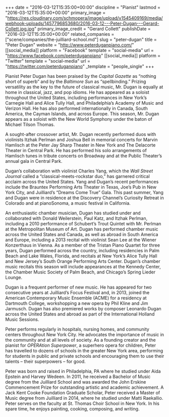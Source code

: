 +++
date = "2016-03-12T15:35:00+00:00"
discipline = "Pianist"
lastmod = "2016-03-12T15:35:00+00:00"
primary_image = "https://res.cloudinary.com/schmopera/image/upload/v1545409169/media/webhook-uploads/1457796853680/2016-03-12---Peter-Dugan---Gerard-Collett.jpg.jpg"
primary_image_credit = "Gerard Collett"
publishDate = "2016-03-12T15:35:00+00:00"
related_companies = ["scene/companies/the-juilliard-school.md"]
slug = "peter-dugan"
title = "Peter Dugan"
website = "http://www.peterduganpiano.com/"
[[social_media]]
platform = "Facebook"
template = "social-media"
url = "https://www.facebook.com/peterduganpiano"
[[social_media]]
platform = "Twitter"
template = "social-media"
url = "https://twitter.com/peterduganpiano"
_template = "people_single"
+++

Pianist Peter Dugan has been praised by the *Capital Gazette* as “nothing short of superb” and by the *Baltimore Sun* as “spellbinding.”  Prizing versatility as the key to the future of classical music, Mr. Dugan is equally at home in classical, jazz, and pop idioms. He has appeared as a soloist throughout the United States, including performances in New York’s Carnegie Hall and Alice Tully Hall, and Philadelphia’s Academy of Music and Verizon Hall. He has also performed internationally in Canada, South America, the Cayman Islands, and across Europe.  This season, Mr. Dugan appears as a soloist with the New World Symphony under the baton of Michael Tilson Thomas.

A sought-after crossover artist, Mr. Dugan recently performed duos with violinists Itzhak Perlman and Joshua Bell in memorial concerts for Marvin Hamlisch at the Peter Jay Sharp Theater in New York and The Delacorte Theater in Central Park. He has performed his solo arrangements of Hamlisch tunes in tribute concerts on Broadway and at the Public Theater’s annual gala in Central Park.
 
Dugan’s collaboration with violinist Charles Yang, which the *Wall Street Journal* called a “classical-meets-rockstar duo,” has garnered critical acclaim across the United States. Yang and Dugan’s recent performances include the Brauntex Performing Arts Theater in Texas, Joe’s Pub in New York City, and Juilliard’s “Dreams Come True” Gala.  This past summer, Yang and Dugan were in residence at the Discovery Channel’s Curiosity Retreat in Colorado and at pianoSonoma, a music festival in California.
  
An enthusiastic chamber musician, Dugan has studied under and collaborated with Donald Weilerstein, Paul Katz, and Itzhak Perlman, including a 2010 performance of Schubert’s Trout Quintet with Mr. Perlman at the Metropolitan Museum of Art.  Dugan has performed chamber music across the United States and Canada, as well as abroad in South America and Europe, including a 2013 recital with violinist Sean Lee at the Wiener Konzerthaus in Vienna.  As a member of the Tristan Piano Quartet for three years, Dugan performed across the country, including residencies in Palm Beach and Lake Wales, Florida, and recitals at New York’s Alice Tully Hall and New Jersey’s South Orange Performing Arts Center. Dugan’s chamber music recitals this season will include appearances at the Kennedy Center, the Chamber Music Society of Palm Beach, and Chicago’s Spring Lieder Lounge.
 
Dugan is a frequent performer of new music. He has appeared for two consecutive years at Juilliard’s Focus Festival and, in 2013, joined the American Contemporary Music Ensemble (ACME) for a residency at Dartmouth College, workshopping a new opera by Phil Kline and Jim Jarmusch. Dugan has also premiered works by composer Leonardo Dugan across the United States and abroad as part of the International Holland Music Sessions.
 
Peter performs regularly in hospitals, nursing homes, and community centers throughout New York City.  He advocates the importance of music in the community and at all levels of society.  As a founding creator and the pianist for *OPERAtion Superpower*, a superhero opera for children, Peter has travelled to dozens of schools in the greater New York area, performing for students in public and private schools and encouraging them to use their talents – their superpowers – for good. 
 
Peter was born and raised in Philadelphia, PA where he studied under Aida Epstein and Harvey Wedeen.  In 2011, he received a Bachelor of Music degree from the Juilliard School and was awarded the John Erskine Commencement Prize for outstanding artistic and academic achievement.  A Jack Kent Cooke Foundation Graduate Scholar, Peter received a Master of Music degree from Juilliard in 2014, where he studied under Matti Raekallio.  Peter serves on the faculty at St. Thomas Choir School in New York. In his spare time, he enjoys painting, cooking, composing, and writing.
